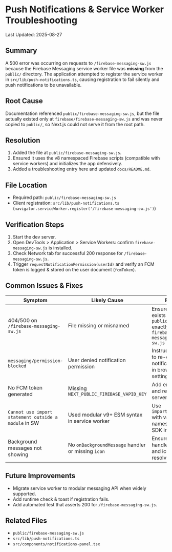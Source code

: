 # Push Notifications & Service Worker Troubleshooting

Last Updated: 2025-08-27

## Summary

A 500 error was occurring on requests to `/firebase-messaging-sw.js` because the Firebase Messaging service worker file was **missing** from the `public/` directory. The application attempted to register the service worker in `src/lib/push-notifications.ts`, causing registration to fail silently and push notifications to be unavailable.

## Root Cause

Documentation referenced `public/firebase-messaging-sw.js`, but the file actually existed only at `firebase/firebase-messaging-sw.js` and was never copied to `public/`, so Next.js could not serve it from the root path.

## Resolution

1. Added the file at `public/firebase-messaging-sw.js`.
2. Ensured it uses the v8 namespaced Firebase scripts (compatible with service workers) and initializes the app defensively.
3. Added a troubleshooting entry here and updated `docs/README.md`.

## File Location

- Required path: `public/firebase-messaging-sw.js`
- Client registration: `src/lib/push-notifications.ts` (`navigator.serviceWorker.register('/firebase-messaging-sw.js')`)

## Verification Steps

1. Start the dev server.
2. Open DevTools > Application > Service Workers: confirm `firebase-messaging-sw.js` is installed.
3. Check Network tab for successful 200 response for `/firebase-messaging-sw.js`.
4. Trigger `requestNotificationPermission(userId)` and verify an FCM token is logged & stored on the user document (`fcmToken`).

## Common Issues & Fixes

| Symptom                                              | Likely Cause                                       | Fix                                                                   |
| ---------------------------------------------------- | -------------------------------------------------- | --------------------------------------------------------------------- |
| 404/500 on `/firebase-messaging-sw.js`               | File missing or misnamed                           | Ensure file exists in `public/` exactly as `firebase-messaging-sw.js` |
| `messaging/permission-blocked`                       | User denied notification permission                | Instruct user to re-enable notifications in browser settings          |
| No FCM token generated                               | Missing `NEXT_PUBLIC_FIREBASE_VAPID_KEY`           | Add env var and restart server                                        |
| `Cannot use import statement outside a module` in SW | Used modular v9+ ESM syntax in service worker      | Use `importScripts` with v8 namespaced SDK in SW                      |
| Background messages not showing                      | No `onBackgroundMessage` handler or missing `icon` | Ensure handler exists and icon path resolves                          |

## Future Improvements

- Migrate service worker to modular messaging API when widely supported.
- Add runtime check & toast if registration fails.
- Add automated test that asserts 200 for `/firebase-messaging-sw.js`.

## Related Files

- `public/firebase-messaging-sw.js`
- `src/lib/push-notifications.ts`
- `src/components/notifications-panel.tsx`
